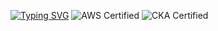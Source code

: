 [![Typing SVG](https://readme-typing-svg.demolab.com?font=Fira+Code&weight=100&size=21&pause=1000&color=1A5C79&width=435&lines=Hi%2C+I%E2%80%99m+Mo+;Platform+DevOps++Engineer)](https://git.io/typing-svg)
![AWS Certified](https://img.shields.io/badge/AWS-Certified-orange)
![CKA Certified](https://img.shields.io/badge/Kubernetes-CKA-blue)
<!--
**OpsMo/OpsMo** is a ✨ _special_ ✨ repository because its `README.md` (this file) appears on your GitHub profile.

Here are some ideas to get you started:

- 🔭 I’m currently working on ...
- 🌱 I’m currently learning ...
- 👯 I’m looking to collaborate on ...
- 🤔 I’m looking for help with ...
- 💬 Ask me about ...
- 📫 How to reach me: ...
- 😄 Pronouns: He/Him
- ⚡ Fun fact: ...
-->

